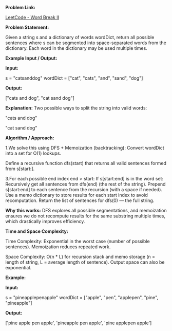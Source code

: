 **Problem Link:**

[LeetCode - Word Break II](https://leetcode.com/problems/word-break-ii/description/)

**Problem Statement:**

Given a string s and a dictionary of words wordDict, return all possible sentences where s can be segmented into space-separated words from the dictionary.
Each word in the dictionary may be used multiple times.

**Example Input / Output:**

**Input:**

s = "catsanddog"
wordDict = ["cat", "cats", "and", "sand", "dog"]


**Output:**

["cats and dog", "cat sand dog"]


**Explanation:**
Two possible ways to split the string into valid words:

"cats and dog"

"cat sand dog"

**Algorithm / Approach:**

1.We solve this using DFS + Memoization (backtracking): Convert wordDict into a set for O(1) lookups.

Define a recursive function dfs(start) that returns all valid sentences formed from s[start:].

3.For each possible end index end > start: 
If s[start:end] is in the word set: 
Recursively get all sentences from dfs(end) (the rest of the string).
Prepend s[start:end] to each sentence from the recursion (with a space if needed).
Use a memo dictionary to store results for each start index to avoid recomputation.
Return the list of sentences for dfs(0) — the full string.

**Why this works:**
DFS explores all possible segmentations, and memoization ensures we do not recompute results for the same substring multiple times, which drastically improves efficiency.

**Time and Space Complexity:**

Time Complexity: Exponential in the worst case (number of possible sentences). Memoization reduces repeated work.

Space Complexity: O(n * L) for recursion stack and memo storage (n = length of string, L = average length of sentence). Output space can also be exponential.

**Example:**

**Input:**

s = "pineapplepenapple"
wordDict = ["apple", "pen", "applepen", "pine", "pineapple"]

**Output:**

['pine apple pen apple', 'pineapple pen apple', 'pine applepen apple']
